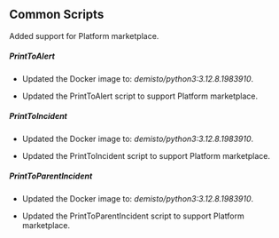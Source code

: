 ## Common Scripts

Added support for Platform marketplace.

##### PrintToAlert
- Updated the Docker image to: *demisto/python3:3.12.8.1983910*.



- Updated the PrintToAlert script to support Platform marketplace.

##### PrintToIncident
- Updated the Docker image to: *demisto/python3:3.12.8.1983910*.



- Updated the PrintToIncident script to support Platform marketplace.

##### PrintToParentIncident
- Updated the Docker image to: *demisto/python3:3.12.8.1983910*.



- Updated the PrintToParentIncident script to support Platform marketplace.
